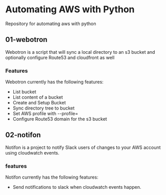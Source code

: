 # Automating AWS with Python
Repository for automating aws with python

## 01-webotron

Webotron is a script that will sync a local directory to an s3 bucket and optionally configure Route53 and cloudfront as well

### Features
Webotron currently has the following features:

- List bucket
- List content of a bucket
- Create and Setup Bucket
- Sync directory tree to bucket
- Set AWS profile with --profile=<profileName>
- Configure Route53 domain for the s3 bucket

## 02-notifon
Notifon is a project to notify Slack users of changes to your AWS account using cloudwatch events.

### features

Notifon currently has the following features:

- Send notifications to slack when cloudwatch events happen.